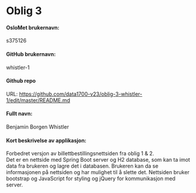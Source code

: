 Oblig 3
=======
#### OsloMet brukernavn: 
s375126

#### GitHub brukernavn: 
whistler-1

#### Github repo 
URL: https://github.com/data1700-v23/oblig-3-whistler-1/edit/master/README.md

#### Fullt navn: 
Benjamin Borgen Whistler

#### Kort beskrivelse av applikasjon: 
Forbedret versjon av billettbestillingsnettsiden fra oblig 1 & 2.  
Det er en nettside med Spring Boot server og H2 database, som kan ta imot data fra brukeren og lagre det
i databasen. Brukeren kan da se informasjonen på nettsiden og har mulighet til å slette det. 
Nettsiden bruker bootstrap og JavaScript for styling og jQuery for kommunikasjon med server.
